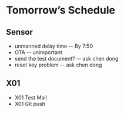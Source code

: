 # Tomorrow’s Schedule



## Sensor 

* unmanned delay time -- By 7:50
* OTA -- unimportant
* send the test document? -- ask chen dong
* reset key problem -- ask chen dong 



## X01

* X01 Test Mail
* X01 Git push



## 